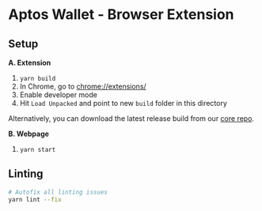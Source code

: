 # Aptos Wallet - Browser Extension

## Setup

**A. Extension**
1. `yarn build`
2. In Chrome, go to [chrome://extensions/](chrome://extensions/)
3. Enable developer mode
4. Hit `Load Unpacked` and point to new `build` folder in this directory

Alternatively, you can download the latest release build from our [core repo](https://github.com/aptos-labs/aptos-core/releases).

**B. Webpage**
1. `yarn start`

## Linting
```bash
# Autofix all linting issues
yarn lint --fix
```
